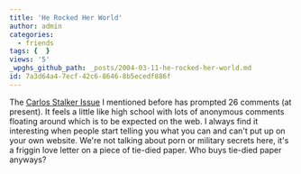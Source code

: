 ```yaml
---
title: 'He Rocked Her World'
author: admin
categories:
  - friends
tags: {  }
views: '5'
_wpghs_github_path: _posts/2004-03-11-he-rocked-her-world.md
id: 7a3d64a4-7ecf-42c6-8646-8b5ecedf886f
---
```

<p>The <a href="http://www.mennoboy.com/chris/archives/000101.html">Carlos Stalker Issue</a> I mentioned before has prompted 26 comments (at present).  It feels a little like high school with lots of anonymous comments floating around which is to be expected on the web.  I always find it interesting when people start telling you what you can and can't put up on your own website.  We're not talking about porn or military secrets here, it's a friggin love letter on a piece of tie-died paper.  Who buys tie-died paper anyways?</p>
